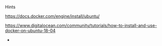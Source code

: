 Hints

https://docs.docker.com/engine/install/ubuntu/

https://www.digitalocean.com/community/tutorials/how-to-install-and-use-docker-on-ubuntu-18-04


-
